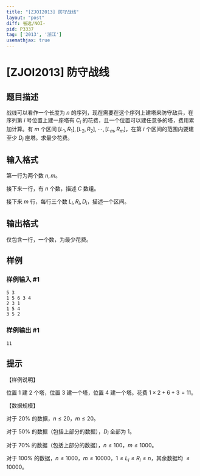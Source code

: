 ```yaml
---
title: "[ZJOI2013] 防守战线"
layout: "post"
diff: 省选/NOI-
pid: P3337
tag: ['2013', '浙江']
usemathjax: true
---
```


# [ZJOI2013] 防守战线
## 题目描述

战线可以看作一个长度为 $n$ 的序列，现在需要在这个序列上建塔来防守敌兵，在序列第 $i$ 号位置上建一座塔有 $C_i$ 的花费，且一个位置可以建任意多的塔，费用累加计算。有 $m$ 个区间 $[L_1, R_1], [L_2, R_2], \cdots, [L_m, R_m]$，在第 $i$ 个区间的范围内要建至少 $D_i$ 座塔。求最少花费。

## 输入格式

第一行为两个数 $n, m$。

接下来一行，有 $n$ 个数，描述 $C$ 数组。

接下来 $m$ 行，每行三个数 $L_i,R_i,D_i$，描述一个区间。

## 输出格式

仅包含一行，一个数，为最少花费。

## 样例

### 样例输入 #1
```
5 3
1 5 6 3 4
2 3 1
1 5 4
3 5 2
```
### 样例输出 #1
```
11
```
## 提示

【样例说明】

位置 $1$ 建 $2$ 个塔，位置 $3$ 建一个塔，位置 $4$ 建一个塔。花费 $1\times 2+6+3=11$。

【数据规模】

对于 $20\%$ 的数据，$n\le 20$，$m\le 20$。

对于 $50\%$ 的数据（包括上部分的数据），$D_i$ 全部为 $1$。

对于 $70\%$ 的数据（包括上部分的数据），$n\le 100$，$m\le 1000$。

对于 $100\%$ 的数据，$n\le 1000$，$m\le 10000$，$1\le L_i\le R_i\le n$，其余数据均 $\le 10000$。

